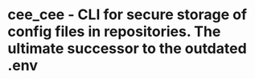 # cee_cee - CLI for secure storage of config files in repositories. The ultimate successor to the outdated .env
